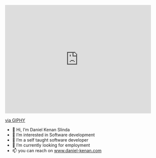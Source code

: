 <iframe src="https://giphy.com/embed/ZDTbix65Me1YDNLDF3" width="480" height="358" frameBorder="0" class="giphy-embed" allowFullScreen></iframe><p><a href="https://giphy.com/stickers/ui-web-dev-alephbetcomics-ZDTbix65Me1YDNLDF3">via GIPHY</a></p>

- 👋 Hi, I’m Daniel Kenan Slinda
- 👀 I’m interested in Software development
- 🌱 I’m a self taught software developer
- 💞️ I’m currently looking for employment
- 📫 you can reach on www.daniel-kenan.com
<!---
Im a highly enthusiatic individual with great problem solving skills
--->
